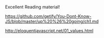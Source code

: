 Excellent Reading material!

https://github.com/getify/You-Dont-Know-JS/blob/master/up%20%26%20going/ch1.md

http://eloquentjavascript.net/01_values.html
